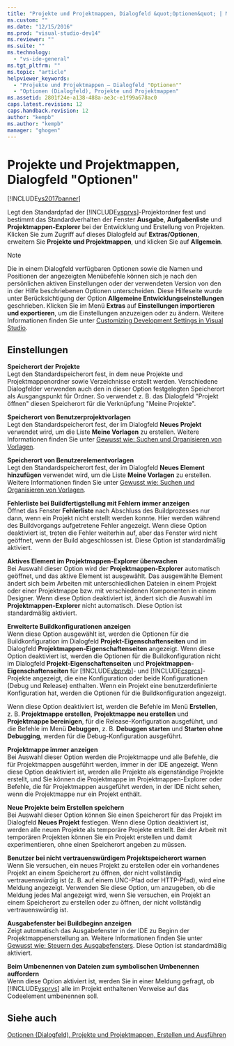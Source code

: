 ```yaml
---
title: "Projekte und Projektmappen, Dialogfeld &quot;Optionen&quot; | Microsoft Docs"
ms.custom: ""
ms.date: "12/15/2016"
ms.prod: "visual-studio-dev14"
ms.reviewer: ""
ms.suite: ""
ms.technology: 
  - "vs-ide-general"
ms.tgt_pltfrm: ""
ms.topic: "article"
helpviewer_keywords: 
  - "Projekte und Projektmappen – Dialogfeld "Optionen""
  - "Optionen (Dialogfeld), Projekte und Projektmappen"
ms.assetid: 2801f24e-a138-488a-ae3c-e1f99a678ac0
caps.latest.revision: 12
caps.handback.revision: 12
author: "kempb"
ms.author: "kempb"
manager: "ghogen"
---
```

# Projekte und Projektmappen, Dialogfeld &quot;Optionen&quot;
[!INCLUDE[vs2017banner](../../code-quality/includes/vs2017banner.md)]

Legt den Standardpfad der [!INCLUDE[vsprvs](../../code-quality/includes/vsprvs_md.md)]\-Projektordner fest und bestimmt das Standardverhalten der Fenster **Ausgabe**, **Aufgabenliste** und **Projektmappen\-Explorer** bei der Entwicklung und Erstellung von Projekten.  Klicken Sie zum Zugriff auf dieses Dialogfeld auf **Extras\/Optionen**, erweitern Sie **Projekte und Projektmappen**, und klicken Sie auf **Allgemein**.  
  
> [!NOTE]
>  Die in einem Dialogfeld verfügbaren Optionen sowie die Namen und Positionen der angezeigten Menübefehle können sich je nach den persönlichen aktiven Einstellungen oder der verwendeten Version von den in der Hilfe beschriebenen Optionen unterscheiden.  Diese Hilfeseite wurde unter Berücksichtigung der Option **Allgemeine Entwicklungseinstellungen** geschrieben.  Klicken Sie im Menü **Extras** auf **Einstellungen importieren und exportieren**, um die Einstellungen anzuzeigen oder zu ändern.  Weitere Informationen finden Sie unter [Customizing Development Settings in Visual Studio](http://msdn.microsoft.com/de-de/22c4debb-4e31-47a8-8f19-16f328d7dcd3).  
  
## Einstellungen  
 **Speicherort der Projekte**  
 Legt den Standardspeicherort fest, in dem neue Projekte und Projektmappenordner sowie Verzeichnisse erstellt werden.  Verschiedene Dialogfelder verwenden auch den in dieser Option festgelegten Speicherort als Ausgangspunkt für Ordner.  So verwendet z. B. das Dialogfeld "Projekt öffnen" diesen Speicherort für die Verknüpfung "Meine Projekte".  
  
 **Speicherort von Benutzerprojektvorlagen**  
 Legt den Standardspeicherort fest, der im Dialogfeld **Neues Projekt** verwendet wird, um die Liste **Meine Vorlagen** zu erstellen.  Weitere Informationen finden Sie unter [Gewusst wie: Suchen und Organisieren von Vorlagen](../../ide/how-to-locate-and-organize-project-and-item-templates.md).  
  
 **Speicherort von Benutzerelementvorlagen**  
 Legt den Standardspeicherort fest, der im Dialogfeld **Neues Element hinzufügen** verwendet wird, um die Liste **Meine Vorlagen** zu erstellen.  Weitere Informationen finden Sie unter [Gewusst wie: Suchen und Organisieren von Vorlagen](../../ide/how-to-locate-and-organize-project-and-item-templates.md).  
  
 **Fehlerliste bei Buildfertigstellung mit Fehlern immer anzeigen**  
 Öffnet das Fenster **Fehlerliste** nach Abschluss des Buildprozesses nur dann, wenn ein Projekt nicht erstellt werden konnte.  Hier werden während des Buildvorgangs aufgetretene Fehler angezeigt.  Wenn diese Option deaktiviert ist, treten die Fehler weiterhin auf, aber das Fenster wird nicht geöffnet, wenn der Build abgeschlossen ist.  Diese Option ist standardmäßig aktiviert.  
  
 **Aktives Element im Projektmappen\-Explorer überwachen**  
 Bei Auswahl dieser Option wird der **Projektmappen\-Explorer** automatisch geöffnet, und das aktive Element ist ausgewählt.  Das ausgewählte Element ändert sich beim Arbeiten mit unterschiedlichen Dateien in einem Projekt oder einer Projektmappe bzw. mit verschiedenen Komponenten in einem Designer.  Wenn diese Option deaktiviert ist, ändert sich die Auswahl im **Projektmappen\-Explorer** nicht automatisch.  Diese Option ist standardmäßig aktiviert.  
  
 **Erweiterte Buildkonfigurationen anzeigen**  
 Wenn diese Option ausgewählt ist, werden die Optionen für die Buildkonfiguration im Dialogfeld **Projekt\-Eigenschaftenseiten** und im Dialogfeld **Projektmappen\-Eigenschaftenseiten** angezeigt.  Wenn diese Option deaktiviert ist, werden die Optionen für die Buildkonfiguration nicht im Dialogfeld **Projekt\-Eigenschaftenseiten** und **Projektmappen\-Eigenschaftenseiten** für [!INCLUDE[vbprvb](../../code-quality/includes/vbprvb_md.md)]\- und [!INCLUDE[csprcs](../../data-tools/includes/csprcs_md.md)]\-Projekte angezeigt, die eine Konfiguration oder beide Konfigurationen \(Debug und Release\) enthalten.  Wenn ein Projekt eine benutzerdefinierte Konfiguration hat, werden die Optionen für die Buildkonfiguration angezeigt.  
  
 Wenn diese Option deaktiviert ist, werden die Befehle im Menü **Erstellen**, z. B. **Projektmappe erstellen**, **Projektmappe neu erstellen** und **Projektmappe bereinigen**, für die Release\-Konfiguration ausgeführt, und die Befehle im Menü **Debuggen**, z. B. **Debuggen starten** und **Starten ohne Debugging**, werden für die Debug\-Konfiguration ausgeführt.  
  
 **Projektmappe immer anzeigen**  
 Bei Auswahl dieser Option werden die Projektmappe und alle Befehle, die für Projektmappen ausgeführt werden, immer in der IDE angezeigt.  Wenn diese Option deaktiviert ist, werden alle Projekte als eigenständige Projekte erstellt, und Sie können die Projektmappe im Projektmappen\-Explorer oder Befehle, die für Projektmappen ausgeführt werden, in der IDE nicht sehen, wenn die Projektmappe nur ein Projekt enthält.  
  
 **Neue Projekte beim Erstellen speichern**  
 Bei Auswahl dieser Option können Sie einen Speicherort für das Projekt im Dialogfeld **Neues Projekt** festlegen.  Wenn diese Option deaktiviert ist, werden alle neuen Projekte als temporäre Projekte erstellt.  Bei der Arbeit mit temporären Projekten können Sie ein Projekt erstellen und damit experimentieren, ohne einen Speicherort angeben zu müssen.  
  
 **Benutzer bei nicht vertrauenswürdigem Projektspeicherort warnen**  
 Wenn Sie versuchen, ein neues Projekt zu erstellen oder ein vorhandenes Projekt an einem Speicherort zu öffnen, der nicht vollständig vertrauenswürdig ist \(z. B. auf einem UNC\-Pfad oder HTTP\-Pfad\), wird eine Meldung angezeigt.  Verwenden Sie diese Option, um anzugeben, ob die Meldung jedes Mal angezeigt wird, wenn Sie versuchen, ein Projekt an einem Speicherort zu erstellen oder zu öffnen, der nicht vollständig vertrauenswürdig ist.  
  
 **Ausgabefenster bei Buildbeginn anzeigen**  
 Zeigt automatisch das Ausgabefenster in der IDE zu Beginn der Projektmappenerstellung an.  Weitere Informationen finden Sie unter [Gewusst wie: Steuern des Ausgabefensters](../Topic/How%20to:%20Control%20the%20Output%20Window.md).  Diese Option ist standardmäßig aktiviert.  
  
 **Beim Umbenennen von Dateien zum symbolischen Umbenennen auffordern**  
 Wenn diese Option aktiviert ist, werden Sie in einer Meldung gefragt, ob [!INCLUDE[vsprvs](../../code-quality/includes/vsprvs_md.md)] alle im Projekt enthaltenen Verweise auf das Codeelement umbenennen soll.  
  
## Siehe auch  
 [Optionen \(Dialogfeld\), Projekte und Projektmappen, Erstellen und Ausführen](../../ide/reference/options-dialog-box-projects-and-solutions-build-and-run.md)